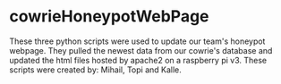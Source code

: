 # cowrieHoneypotWebPage
These three python scripts were used to update our team's honeypot webpage. They pulled the newest data from our cowrie's database and updated the html files hosted by apache2 on a raspberry pi v3. These scripts were created by: Mihail, Topi and Kalle.
